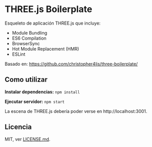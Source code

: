 # THREE.js Boilerplate
Esqueleto de aplicación THREE.js que incluye:

* Module Bundling
* ES6 Compilation
* BrowserSync
* Hot Module Replacement (HMR)
* ESLint

Basado en: https://github.com/christopher4lis/three-boilerplate/

## Como utilizar
**Instalar dependencias:**
`npm install`

**Ejecutar servidor:**
`npm start`

La escena de THREE.js debería poder verse en http://localhost:3001.

## Licencia

MIT, ver [LICENSE.md](https://github.com/christopher4lis/three-boilerplate/blob/master/LICENSE.md).
